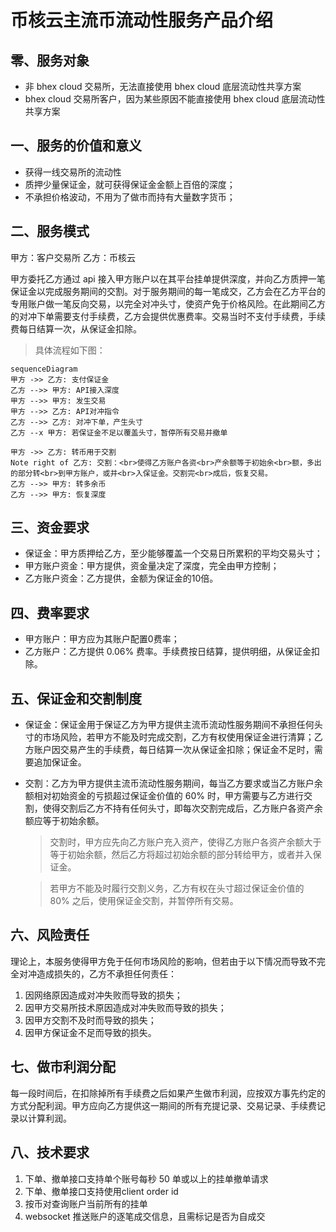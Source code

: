 # 币核云主流币流动性服务产品介绍

## 零、服务对象

- 非 bhex cloud 交易所，无法直接使用 bhex cloud 底层流动性共享方案
- bhex cloud 交易所客户，因为某些原因不能直接使用 bhex cloud 底层流动性共享方案


## 一、服务的价值和意义

  - 获得一线交易所的流动性
  - 质押少量保证金，就可获得保证金金额上百倍的深度；
  - 不承担价格波动，不用为了做市而持有大量数字货币；


## 二、服务模式

甲方：客户交易所
乙方：币核云

甲方委托乙方通过 api 接入甲方账户以在其平台挂单提供深度，并向乙方质押一笔保证金以完成服务期间的交割。对于服务期间的每一笔成交，乙方会在乙方平台的专用账户做一笔反向交易，以完全对冲头寸，使资产免于价格风险。在此期间乙方的对冲下单需要支付手续费，乙方会提供优惠费率。交易当时不支付手续费，手续费每日结算一次，从保证金扣除。

 > 具体流程如下图：

```mermaid
sequenceDiagram
甲方 ->> 乙方: 支付保证金
乙方 -->> 甲方: API接入深度
甲方 -->> 甲方: 发生交易
甲方 -->> 乙方: API对冲指令
乙方 -->> 乙方: 对冲下单，产生头寸
乙方 --x 甲方: 若保证金不足以覆盖头寸，暂停所有交易并撤单 

甲方 ->> 乙方: 转币用于交割
Note right of 乙方: 交割：<br>使得乙方账户各资<br>产余额等于初始余<br>额，多出的部分转<br>到甲方账户，或并<br>入保证金。交割完<br>成后，恢复交易。
乙方 -->> 甲方: 转多余币
乙方 -->> 甲方: 恢复深度
```

## 三、资金要求

 - 保证金：甲方质押给乙方，至少能够覆盖一个交易日所累积的平均交易头寸；
 - 甲方账户资金：甲方提供，资金量决定了深度，完全由甲方控制；
 - 乙方账户资金：乙方提供，金额为保证金的10倍。

## 四、费率要求

  - 甲方账户：甲方应为其账户配置0费率；
  - 乙方账户：乙方提供 0.06% 费率。手续费按日结算，提供明细，从保证金扣除。

## 五、保证金和交割制度

  - 保证金：保证金用于保证乙方为甲方提供主流币流动性服务期间不承担任何头寸的市场风险，若甲方不能及时完成交割，乙方有权使用保证金进行清算；乙方账户因交易产生的手续费，每日结算一次从保证金扣除；保证金不足时，需要追加保证金。
  - 交割：乙方为甲方提供主流币流动性服务期间，每当乙方要求或当乙方账户余额相对初始资金的亏损超过保证金价值的 60% 时，甲方需要与乙方进行交割，使得交割后乙方不持有任何头寸，即每次交割完成后，乙方账户各资产余额应等于初始余额。

    > 交割时，甲方应先向乙方账户充入资产，使得乙方账户各资产余额大于等于初始余额，然后乙方将超过初始余额的部分转给甲方，或者并入保证金。

    > 若甲方不能及时履行交割义务，乙方有权在头寸超过保证金价值的 80% 之后，使用保证金交割，并暂停所有交易。

## 六、风险责任

理论上，本服务使得甲方免于任何市场风险的影响，但若由于以下情况而导致不完全对冲造成损失的，乙方不承担任何责任：
 1. 因网络原因造成对冲失败而导致的损失；
 2. 因甲方交易所技术原因造成对冲失败而导致的损失；
 3. 因甲方交割不及时而导致的损失；
 4. 因甲方保证金不足而导致的损失。


## 七、做市利润分配

每一段时间后，在扣除掉所有手续费之后如果产生做市利润，应按双方事先约定的方式分配利润。甲方应向乙方提供这一期间的所有充提记录、交易记录、手续费记录以计算利润。

## 八、技术要求
 1. 下单、撤单接口支持单个账号每秒 50 单或以上的挂单撤单请求
 2. 下单、撤单接口支持使用client order id
 3. 按币对查询账户当前所有的挂单
 4. websocket 推送账户的逐笔成交信息，且需标记是否为自成交
